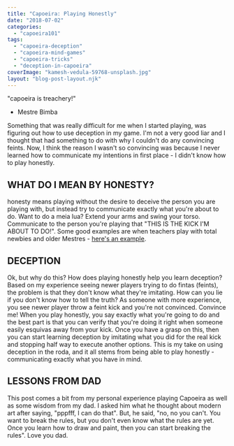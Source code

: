 ```yaml
---
title: "Capoeira: Playing Honestly"
date: "2018-07-02"
categories: 
  - "capoeira101"
tags: 
  - "capoeira-deception"
  - "capoeira-mind-games"
  - "capoeira-tricks"
  - "deception-in-capoeira"
coverImage: "kamesh-vedula-59768-unsplash.jpg"
layout: "blog-post-layout.njk"
---
```


"capoeira is treachery!"

- Mestre Bimba

Something that was really difficult for me when I started playing, was figuring out how to use deception in my game. I'm not a very good liar and I thought that had something to do with why I couldn't do any convincing feints. Now, I think the reason I wasn't so convincing was because I never learned how to communicate my intentions in first place - I didn't know how to play honestly.

## WHAT DO I MEAN BY HONESTY?

honesty means playing without the desire to deceive the person you are playing with, but instead try to communicate exactly what you're about to do. Want to do a meia lua? Extend your arms and swing your torso. Communicate to the person you're playing that "THIS IS THE KICK I'M ABOUT TO DO!". Some good examples are when teachers play with total newbies and older Mestres - [here's an example](https://www.youtube.com/watch?v=9uCHqYnmacE).

## DECEPTION

Ok, but why do this? How does playing honestly help you learn deception? Based on my experience seeing newer players trying to do fintas (feints), the problem is that they don't know what they're imitating. How can you lie if you don't know how to tell the truth? As someone with more experience, you see  newer player throw a feint kick and you're not convinced. Convince me! When you play honestly, you say exactly what you're going to do and the best part is that you can verify that you're doing it right when someone easily esquivas away from your kick. Once you have a grasp on this, then you can start learning deception by imitating what you did for the real kick and stopping half way to execute another options. This is my take on using deception in the roda, and it all stems from being able to play honestly - communicating exactly what you have in mind.

## LESSONS FROM DAD

This post comes a bit from my personal experience playing Capoeira as well as some wisdom from my dad. I asked him what he thought about modern art after saying, "pppfff, I can do that". But, he said, "no, no you can't. You want to break the rules, but you don't even know what the rules are yet. Once you learn how to draw and paint, then you can start breaking the rules".  Love you dad.